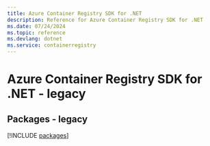 ```yaml
---
title: Azure Container Registry SDK for .NET
description: Reference for Azure Container Registry SDK for .NET
ms.date: 07/24/2024
ms.topic: reference
ms.devlang: dotnet
ms.service: containerregistry
---
```

# Azure Container Registry SDK for .NET - legacy
## Packages - legacy
[!INCLUDE [packages](container-registry-index.md)]